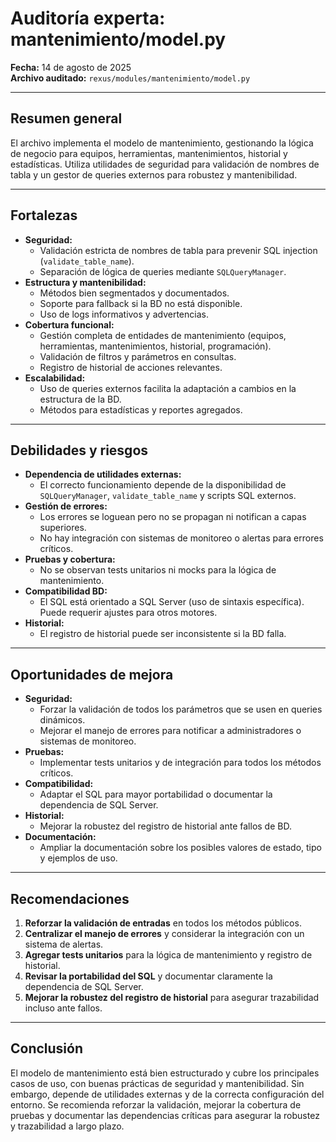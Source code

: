 # Auditoría experta: mantenimiento/model.py

**Fecha:** 14 de agosto de 2025  
**Archivo auditado:** `rexus/modules/mantenimiento/model.py`

---

## Resumen general
El archivo implementa el modelo de mantenimiento, gestionando la lógica de negocio para equipos, herramientas, mantenimientos, historial y estadísticas. Utiliza utilidades de seguridad para validación de nombres de tabla y un gestor de queries externos para robustez y mantenibilidad.

---

## Fortalezas
- **Seguridad:**
  - Validación estricta de nombres de tabla para prevenir SQL injection (`validate_table_name`).
  - Separación de lógica de queries mediante `SQLQueryManager`.
- **Estructura y mantenibilidad:**
  - Métodos bien segmentados y documentados.
  - Soporte para fallback si la BD no está disponible.
  - Uso de logs informativos y advertencias.
- **Cobertura funcional:**
  - Gestión completa de entidades de mantenimiento (equipos, herramientas, mantenimientos, historial, programación).
  - Validación de filtros y parámetros en consultas.
  - Registro de historial de acciones relevantes.
- **Escalabilidad:**
  - Uso de queries externos facilita la adaptación a cambios en la estructura de la BD.
  - Métodos para estadísticas y reportes agregados.

---

## Debilidades y riesgos
- **Dependencia de utilidades externas:**
  - El correcto funcionamiento depende de la disponibilidad de `SQLQueryManager`, `validate_table_name` y scripts SQL externos.
- **Gestión de errores:**
  - Los errores se loguean pero no se propagan ni notifican a capas superiores.
  - No hay integración con sistemas de monitoreo o alertas para errores críticos.
- **Pruebas y cobertura:**
  - No se observan tests unitarios ni mocks para la lógica de mantenimiento.
- **Compatibilidad BD:**
  - El SQL está orientado a SQL Server (uso de sintaxis específica). Puede requerir ajustes para otros motores.
- **Historial:**
  - El registro de historial puede ser inconsistente si la BD falla.

---

## Oportunidades de mejora
- **Seguridad:**
  - Forzar la validación de todos los parámetros que se usen en queries dinámicos.
  - Mejorar el manejo de errores para notificar a administradores o sistemas de monitoreo.
- **Pruebas:**
  - Implementar tests unitarios y de integración para todos los métodos críticos.
- **Compatibilidad:**
  - Adaptar el SQL para mayor portabilidad o documentar la dependencia de SQL Server.
- **Historial:**
  - Mejorar la robustez del registro de historial ante fallos de BD.
- **Documentación:**
  - Ampliar la documentación sobre los posibles valores de estado, tipo y ejemplos de uso.

---

## Recomendaciones
1. **Reforzar la validación de entradas** en todos los métodos públicos.
2. **Centralizar el manejo de errores** y considerar la integración con un sistema de alertas.
3. **Agregar tests unitarios** para la lógica de mantenimiento y registro de historial.
4. **Revisar la portabilidad del SQL** y documentar claramente la dependencia de SQL Server.
5. **Mejorar la robustez del registro de historial** para asegurar trazabilidad incluso ante fallos.

---

## Conclusión
El modelo de mantenimiento está bien estructurado y cubre los principales casos de uso, con buenas prácticas de seguridad y mantenibilidad. Sin embargo, depende de utilidades externas y de la correcta configuración del entorno. Se recomienda reforzar la validación, mejorar la cobertura de pruebas y documentar las dependencias críticas para asegurar la robustez y trazabilidad a largo plazo.
